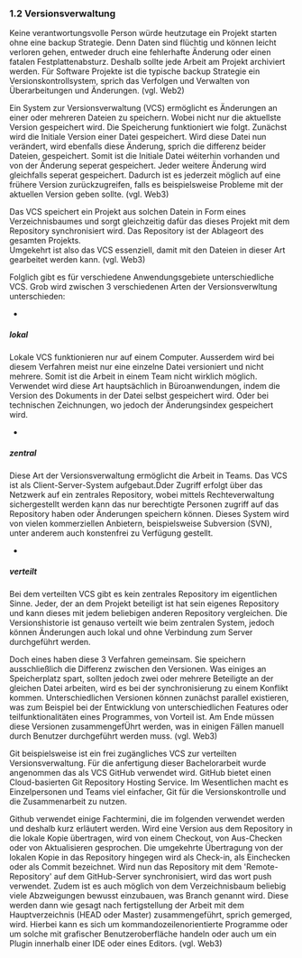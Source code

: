 ### 1.2 Versionsverwaltung


Keine verantwortungsvolle Person würde heutzutage ein Projekt starten ohne eine backup Strategie. Denn Daten sind flüchtig und können leicht verloren gehen, entweder druch eine fehlerhafte Änderung oder einen fatalen Festplattenabsturz. Deshalb sollte jede Arbeit am Projekt archiviert werden. Für Software Projekte ist die typische backup Strategie ein Versionskontrollsystem, sprich das Verfolgen und Verwalten von Überarbeitungen und Änderungen. (vgl. Web2)



Ein System zur Versionsverwaltung (VCS) ermöglicht es Änderungen an einer oder mehreren Dateien zu speichern. Wobei nicht nur die aktuellste Version gespeichert wird. Die Speicherung funktioniert wie folgt. Zunächst wird die Initiale Version einer Datei gespeichert. Wird diese Datei nun verändert, wird ebenfalls diese Änderung, sprich die differenz beider Dateien, gespeichert. Somit ist die Initiale Datei wéiterhin vorhanden und von der Änderung seperat gespeichert. Jeder weitere Änderung wird gleichfalls seperat gespeichert.  Dadurch ist es jederzeit möglich auf eine frühere Version zurückzugreifen, falls es beispielsweise Probleme mit der aktuellen Version geben sollte. (vgl. Web3)

Das VCS speichert ein Projekt aus solchen Datein in Form eines Verzeichnisbaumes und sorgt gleichzeitig dafür das dieses Projekt mit dem Repository synchronisiert wird. Das Repository ist der Ablageort des gesamten Projekts.  
Umgekehrt ist also das VCS essenziell, damit mit den Dateien in dieser Art gearbeitet werden kann. (vgl. Web3)

Folglich gibt es für verschiedene Anwendungsgebiete unterschiedliche VCS. Grob wird zwischen 3 verschiedenen Arten der Versionsverwltung unterschieden:

-  
##### lokal
Lokale VCS funktionieren nur auf einem Computer. Ausserdem wird bei diesem Verfahren meist nur eine einzelne Datei versioniert und nicht mehrere. Somit ist die Arbeit in einem Team nicht wirklich möglich. Verwendet wird diese Art hauptsächlich in Büroanwendungen, indem die Version des Dokuments in der Datei selbst gespeichert wird. Oder bei technischen Zeichnungen, wo jedoch der Änderungsindex gespeichert wird.

-  
##### zentral
Diese Art der Versionsverwaltung ermöglicht die Arbeit in Teams. Das VCS ist als Client-Server-System aufgebaut.Dder Zugriff erfolgt über das Netzwerk auf ein zentrales Repository, wobei mittels Rechteverwaltung sichergestellt werden kann das nur berechtigte Personen zugriff auf das Repository haben oder Änderungen speichern können. Dieses System wird von vielen kommerziellen Anbietern, beispielsweise Subversion (SVN), unter anderem auch konstenfrei zu Verfügung gestellt.

-  
##### verteilt
Bei dem verteilten VCS gibt es kein zentrales Repository im eigentlichen Sinne. Jeder, der an dem Projekt beteiligt ist hat sein eigenes Repository und kann dieses mit jedem beliebigen anderen Repository vergleichen. Die Versionshistorie ist genauso verteilt wie beim zentralen System, jedoch können Änderungen auch lokal und ohne Verbindung zum Server durchgeführt werden.

Doch eines haben diese 3 Verfahren gemeinsam. Sie speichern ausschließlich die Differenz zwischen den Versionen. Was einiges an Speicherplatz spart, sollten jedoch zwei oder mehrere Beteiligte an der gleichen Datei arbeiten, wird es bei der synchronisierung zu einem Konflikt kommen. Unterschiedlichen Versionen können zunächst parallel existieren, was zum Beispiel bei der Entwicklung von unterschiedlichen Features oder teilfunktionalitäten eines Programmes, von Vorteil ist. Am Ende müssen diese Versionen zusammengefÜhrt werden, was in einigen Fällen manuell durch Benutzer durchgeführt werden muss. (vgl. Web3)

Git beispielsweise ist ein frei zugängliches VCS zur verteilten Versionsverwaltung.
Für die anfertigung dieser Bachelorarbeit wurde angenommen das als VCS GitHub verwendet wird.
GitHub bietet einen Cloud-basierten Git Repository Hosting Service. Im Wesentlichen macht es Einzelpersonen und Teams viel einfacher, Git für die Versionskontrolle und die Zusammenarbeit zu nutzen.

Github verwendet einige Fachtermini, die im folgenden verwendet werden und deshalb kurz erläutert werden. Wird eine Version aus dem Repository in die lokale Kopie übertragen, wird von einem Checkout, von Aus-Checken oder von Aktualisieren gesprochen. Die umgekehrte Übertragung von der lokalen Kopie in das Repository hingegen wird als Check-in, als Einchecken oder als Commit bezeichnet. Wird nun das Repository mit dem 'Remote-Repository' auf dem GitHub-Server synchronisiert, wird das wort push verwendet. Zudem ist es auch möglich von dem Verzeichnisbaum beliebig viele Abzweigungen bewusst einzubauen, was Branch genannt wird. Diese werden dann wie gesagt nach fertigstellung der Arbeit mit dem Hauptverzeichnis (HEAD oder Master) zusammengeführt, sprich gemerged, wird. Hierbei kann es sich um kommandozeilenorientierte Programme oder um solche mit grafischer Benutzeroberfläche handeln oder auch um ein Plugin innerhalb einer IDE oder eines Editors. (vgl. Web3)
